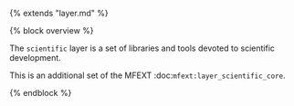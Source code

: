 {% extends "layer.md" %}

{% block overview %}

The `scientific` layer is a set of libraries and tools devoted to scientific development.

This is an additional set of the MFEXT :doc:`mfext:layer_scientific_core`.

{% endblock %}
